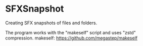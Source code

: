 # SFXSnapshot
Creating SFX snapshots of files and folders.

The program works with the "makeself" script and uses "zstd" compression.
makeself: https://github.com/megastep/makeself